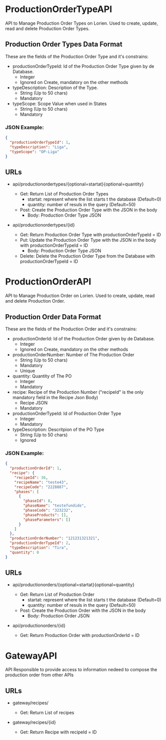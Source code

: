 # ProductionOrderTypeAPI

API to Manage Production Order Types on Lorien. Used to create, update, read and delete Production Order Types.

## Production Order Types Data Format

These are the fields of the Production Order Type and it's constrains:

* productionOrderTypeId: Id of the Production Order Type given by de Database.
  * Integer
  * Ignored on Create, mandatory on the other methods
* typeDescription: Description of the Type.
  * String (Up to 50 chars)
  * Mandatory
* typeScope: Scope Value when used in States
  * String (Up to 50 chars)
  * Mandatory

### JSON Example:

```json
{
  "productionOrderTypeId": 1,
  "typeDescription": "Liga",
  "typeScope": "OP-Liga"
}
```

## URLs

* api/productionordertypes/{optional=startat}{optional=quantity}

  * Get: Return List of Production Order Types
    * startat: represent where the list starts t the database (Default=0)
    * quantity: number of resuls in the query (Default=50)
  * Post: Create the Production Order Type with the JSON in the body
    * Body: Production Order Type JSON

* api/productionordertypes/{id}

  * Get: Return Production Order Type with productionOrderTypeId = ID
  * Put: Update the Production Order Type with the JSON in the body with productionOrderTypeId = ID
    * Body: Production Order Type JSON
  * Delete: Delete the Production Order Type from the Database with productionOrderTypeId = ID

# ProductionOrderAPI

API to Manage Production Order on Lorien. Used to create, update, read and delete Production Order.

## Production Order Data Format

These are the fields of the Production Order and it's constrains:

* productionOrderId: Id of the Production Order given by de Database.
  * Integer
  * Ignored on Create, mandatory on the other methods
* productionOrderNumber: Number of The Production Order
  * String (Up to 50 chars)
  * Mandatory
  * Unique
* quantity: Quantity of The PO
  * Integer
  * Mandatory
* recipe: Recipe of the Production Number ("recipeId" is the only mandatory field in the Recipe Json Body)
  * Recipe JSON
  * Mandatory
* productionOrderTypeId: Id of Production Order Type
  * Integer
  * Mandatory
* typeDescription: Descritpion of the PO Type
  * String (Up to 50 chars)
  * Ignored

### JSON Example:

```json
{
  "productionOrderId": 1,
  "recipe": {
    "recipeId": 36,
    "recipeName": "teste43",
    "recipeCode": "2228887",
    "phases": [
      {
        "phaseId": 8,
        "phaseName": "testefundido",
        "phaseCode": "323232",
        "phaseProducts": [],
        "phaseParameters": []
      }
    ]
  },
  "productionOrderNumber": "121231321321",
  "productionOrderTypeId": 2,
  "typeDescription": "Tira",
  "quantity": 0
}
```

## URLs

* api/productionorders/{optional=startat}{optional=quantity}

  * Get: Return List of Production Order
    * startat: represent where the list starts t the database (Default=0)
    * quantity: number of resuls in the query (Default=50)
  * Post: Create the Production Order with the JSON in the body
    * Body: Production Order JSON

* api/productionorders/{id}

  * Get: Return Production Order with productionOrderId = ID

# GatewayAPI

API Responsible to provide access to information nedeed to compose the production order from other APIs

## URLs

* gateway/recipes/

  * Get: Return List of recipes

* gateway/recipes/{id}

  * Get: Return Recipe with recipeId = ID
